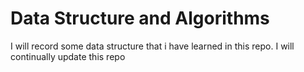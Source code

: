 Data Structure and Algorithms
==========================
I will record some data structure that i have learned in this repo. I will continually update this repo
